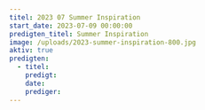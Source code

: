```yaml
---
titel: 2023 07 Summer Inspiration
start_date: 2023-07-09 00:00:00
predigten_titel: Summer Inspiration
image: /uploads/2023-summer-inspiration-800.jpg
aktiv: true
predigten:
  - titel:
    predigt:
    date:
    prediger:
---
```


